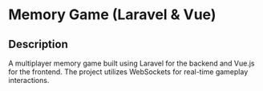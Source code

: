 # Memory Game (Laravel & Vue)

## Description

A multiplayer memory game built using Laravel for the backend and Vue.js for the frontend. The project utilizes WebSockets for real-time gameplay interactions.
